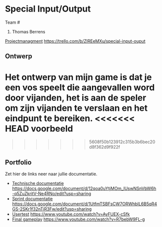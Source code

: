 # Special Input/Output
Team #
1. Thomas Berrens

[Projectmanagment]() <https://trello.com/b/ZIREeMXu/special-input-ouput>

## Ontwerp
Het ontwerp van mijn game is dat je een vos speelt die aangevallen word door vijanden, het is aan de speler om zijn vijanden te verslaan en het eindpunt te bereiken.
<<<<<<< HEAD
voorbeeld
=======
>>>>>>> 5608f50b123912c315b3b6bec20d8f362d9f922f

## Portfolio
Zet hier de links neer naar jullie documentatie.

* [Technische documentatie]() <https://docs.google.com/document/d/12qoa0uYtjMOm_lUswNSnVbW6h-q5ZuZkritV-Ne4RNo/edit?usp=sharing>
* [Sprint documentatie]() <https://docs.google.com/document/d/1UtfmTSBFsCW7ORWhbIL6B5qR4GS-2SKr1f32nTiR3Fw/edit?usp=sharing>
* [Usertest]() <https://www.youtube.com/watch?v=AyFUEX-cSfk>
* [Final gameplay]() <https://www.youtube.com/watch?v=R7bebW9FL-g>

